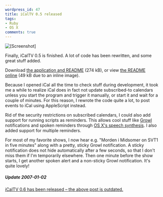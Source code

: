 ```yaml
---
wordpress_id: 47
title: iCalTV 0.5 released
tags:
- Ruby
- OS X
comments: true
---
```

<img src="/uploads/icaltv0.5growl.png" alt="[Screenshot]" class="right" />

Finally, iCalTV 0.5 is finished. A lot of code has been rewritten, and some great stuff added.

Download <a href="https://henrik.nyh.se/filer/iCalTV0.5.zip">the application and README</a> (274 kB), or view <a href="https://henrik.nyh.se/filer/iCalTV.html">the README online</a> (49 kB due to an inline image).

<!--more-->

Because I opened iCal all the time to check stuff during development, it took me a while to realize iCal does in fact not update subscribed-to calendars unless you start the program and trigger it manually, or start it and wait for a couple of minutes. For this reason, I rewrote the code quite a lot, to post events to iCal using AppleScript instead.

Rid of the security restrictions on subscribed calendars, I could also add support for running scripts as reminders. This allows cool stuff like <a href="http://growl.info/">Growl</a> notifications and spoken reminders through <a href="http://www.apple.com/macosx/features/speech/">OS X's speech synthesis</a>. I also added support for multiple reminders.

For most of my favorite shows, I now hear e.g. "Morden i Midsomer on SVT1 in five minutes" along with a pretty, sticky Growl notification. A sticky notification does not hide automatically after a few seconds, so that I don't miss them if I'm temporarily elsewhere. Then one minute before the show starts, I get another spoken alert and a non-sticky Growl notification. It's quite lovely!

<div class="updated">
  <h5>Update 2007-01-02</h5>

  <p>
<a href="/2007/01/icaltv-06-released/">iCalTV 0.6 has been released – the above post is outdated.</a></p>
</div>
